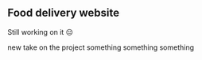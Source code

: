 ## Food delivery website 

Still working on it 😔 

new take on the project 
something something something 
